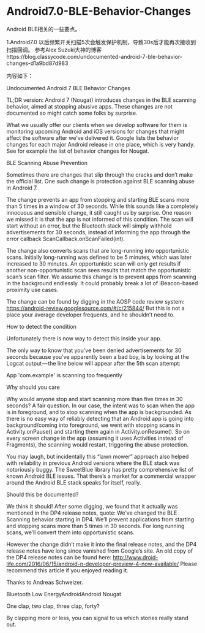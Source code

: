 # Android7.0-BLE-Behavior-Changes
Android BLE相关的一些要点。

1.Android7.0 以后频繁开关扫描5次会触发保护机制，导致30s后才能再次接收到扫描回调。
参考Alex Suzuki大神的博客https://blog.classycode.com/undocumented-android-7-ble-behavior-changes-d1a9bd87d983

内容如下：

Undocumented Android 7 BLE Behavior Changes

TL;DR version: Android 7 (Nougat) introduces changes in the BLE scanning behavior, aimed at stopping abusive apps. These changes are not documented so might catch some folks by surprise.

What we usually offer our clients when we develop software for them is monitoring upcoming Android and iOS versions for changes that might affect the software after we’ve delivered it. Google lists the behavior changes for each major Android release in one place, which is very handy. See for example the list of behavior changes for Nougat.

BLE Scanning Abuse Prevention

Sometimes there are changes that slip through the cracks and don’t make the official list. One such change is protection against BLE scanning abuse in Android 7.

The change prevents an app from stopping and starting BLE scans more than 5 times in a window of 30 seconds. While this sounds like a completely innocuous and sensible change, it still caught us by surprise. One reason we missed it is that the app is not informed of this condition. The scan will start without an error, but the Bluetooth stack will simply withhold advertisements for 30 seconds, instead of informing the app through the error callback ScanCallback.onScanFailed(int).

The change also converts scans that are long-running into opportunistic scans. Initially long-running was defined to be 5 minutes, which was later increased to 30 minutes. An opportunistic scan will only get results if another non-opportunistic scan sees results that match the opportunistic scan’s scan filter. We assume this change is to prevent apps from scanning in the background endlessly. It could probably break a lot of iBeacon-based proximity use cases.

The change can be found by digging in the AOSP code review system: https://android-review.googlesource.com/#/c/215844/ But this is not a place your average developer frequents, and he shouldn’t need to.

How to detect the condition

Unfortunately there is now way to detect this inside your app.

The only way to know that you’ve been denied advertisements for 30 seconds because you’ve apparently been a bad boy, is by looking at the Logcat output — the line below will appear after the 5th scan attempt:

App 'com.example' is scanning too frequently

Why should you care

Why would anyone stop and start scanning more than five times in 30 seconds? A fair question. In our case, the intent was to scan when the app is in foreground, and to stop scanning when the app is backgrounded. As there is no easy way of reliably detecting that an Android app is going into background/coming into foreground, we went with stopping scans in Activity.onPause() and starting them again in Activity.onResume(). So on every screen change in the app (assuming it uses Activities instead of Fragments), the scanning would restart, triggering the abuse protection.

You may laugh, but incidentally this “lawn mower” approach also helped with reliability in previous Android versions where the BLE stack was notoriously buggy. The SweetBlue library has pretty comprehensive list of known Android BLE issues. That there’s a market for a commercial wrapper around the Android BLE stack speaks for itself, really.

Should this be documented?

We think it should! After some digging, we found that it actually was mentioned in the DP4 release notes, quote:
We’ve changed the BLE Scanning behavior starting in DP4. We’ll prevent applications from starting and stopping scans more than 5 times in 30 seconds. For long running scans, we’ll convert them into opportunistic scans.

However the change didn’t make it into the final release notes, and the DP4 release notes have long since vanished from Google’s site. An old copy of the DP4 release notes can be found here: http://www.droid-life.com/2016/06/15/android-n-developer-preview-4-now-available/
Please recommend this article if you enjoyed reading it.

Thanks to Andreas Schweizer.

Bluetooth Low EnergyAndroidAndroid Nougat

One clap, two clap, three clap, forty?

By clapping more or less, you can signal to us which stories really stand out.
